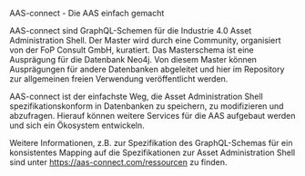 AAS-connect - Die AAS einfach gemacht

AAS-connect sind GraphQL-Schemen für die Industrie 4.0 Asset Administration Shell. Der Master wird durch eine Community, organisiert von der FoP Consult GmbH, kuratiert.
Das Masterschema ist eine Ausprägung für die Datenbank Neo4j. Von diesem Master können Ausprägungen für andere Datenbanken abgeleitet und hier im Repository zur allgemeinen freien Verwendung veröffentlicht werden.

AAS-connect ist der einfachste Weg, die Asset Administration Shell spezifikationskonform in Datenbanken zu speichern, zu modifizieren und abzufragen. Hierauf können weitere Services für die AAS aufgebaut werden und sich ein Ökosystem entwickeln.

Weitere Informationen, z.B. zur Spezifikation des GraphQL-Schemas für ein konsistentes Mapping auf die Spezifikationen zur Asset Administration Shell sind unter https://aas-connect.com/ressourcen zu finden. 
